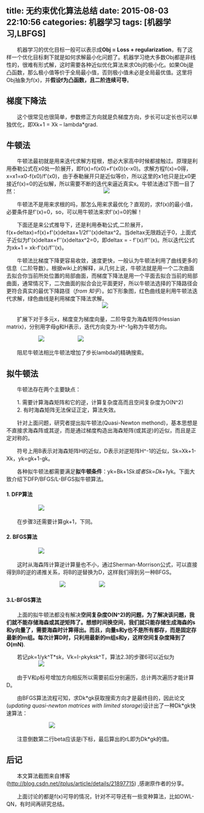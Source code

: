 title: 无约束优化算法总结
date: 2015-08-03 22:10:56
categories: 机器学习
tags: [机器学习,LBFGS]
---

　　机器学习的优化目标一般可以表示成**Obj = Loss + regularization**，有了这样一个优化目标剩下就是如何求解最小化问题了。机器学习绝大多数Obj都是非线性的，很难有形式解，这时需要各种近似优化算法来求Obj的极小化。如果Obj是凸函数，那么极小值等价于全局最小值，否则极小值未必是全局最优值。这里将Obj抽象为f(x)，并**假设f为凸函数，且二阶连续可导**。

## 梯度下降法

　　这个很常见也很简单，参数修正方向就是负梯度方向，步长可以定长也可以单独优化，即Xk+1 = Xk – lambda*grad.

## 牛顿法

　　牛顿法最初就是用来迭代求解方程根，想必大家高中时候都接触过。原理是利用泰勒公式在x0处一阶展开，即f(x)=f(x0)+f'(x0)(x-x0)。求解方程f(x)=0得，x=x1=x0-f(x0)/f'(x0)，由于泰勒展开只是近似等价，所以这里的x1也只是比x0更接近f(x)=0的近似解，所以需要不断的迭代来逼近真实x。牛顿法通过下图一目了然：
　　　　　　　　　　　　　　　　![](../../../../img/niudunfa.png)

　　牛顿法不是用来求根的吗，那怎么用来求最优化？直观的，求f(x)的最小值，必要条件是f'(x)=0，so，可以用牛顿法来求f'(x)=0的解！

　　下面还是来公式推导下，还是利用泰勒公式,二阶展开，f(x+deltax)=f(x)+f'(x)deltax+1/2f''(x)deltax^2。当deltax无限趋近于0，上面式子近似为f'(x)deltax+f''(x)deltax^2=0，即deltax = - f'(x)/f''(x)。所以迭代公式为xk+1 = xk-f'(x)/f''(x)。

　　牛顿法比梯度下降更容易收敛，速度更快，一般认为牛顿法利用了曲线更多的信息（二阶导数）。根据wiki上的解释，从几何上说，牛顿法就是用一个二次曲面去拟合你当前所处位置的局部曲面，而梯度下降法是用一个平面去拟合当前的局部曲面，通常情况下，二次曲面的拟合会比平面更好，所以牛顿法选择的下降路径会更符合真实的最优下降路径（*from 知乎*）。如下形象图，红色曲线是利用牛顿法迭代求解，绿色曲线是利用梯度下降法求解。
　　　　　　　　　　　　　　　　　　![](../../../../img/yijieerjieduibi.png)

　　扩展下对于多元x，梯度变为梯度向量，二阶导变为海森矩阵(Hessian matrix)，分别用字母g和H表示，迭代方向变为-H^-1g称为牛顿方向。

　　　　　　![](../../../../img/niudunfasuanfatu.png)
　　　　　　![](../../../../img/zuniniudunfasuanfatu.png)

　　阻尼牛顿法相比牛顿法增加了步长lambda的精确搜索。


## 拟牛顿法

　　牛顿法存在两个主要缺点：

　　1. 需要计算海森矩阵和它的逆，计算复杂度高而且空间复杂度为O(N^2)
　　2. 有时海森矩阵无法保证正定，算法失效。

　　针对上面问题，研究者提出拟牛顿法(Quasi-Newton methond)，基本思想是不直接求海森阵或其逆，而是通过梯度构造出海森矩阵(或其逆)的近似，而且是正定对称的。

　　符号上用B表示对海森矩阵H的近似，D表示对逆矩阵H^-1的近似，Sk=Xk+1-Xk，yk=gk+1-gk。

　　各种拟牛顿法都需要满足**拟牛顿条件**：yk=Bk+1*Sk或者Sk=Dk+1*yk。下面大致介绍下DFP/BFGS/L-BFGS拟牛顿算法。


#### 1. DFP算法
　　　　　　![](../../../../img/dfpsuanfa.png)

　　在步骤3还需要计算gk+1，下同。

#### 2. BFGS算法

　　　　　　![](../../../../img/bfgs1suanfa.png)

　　这时从海森阵计算逆计算量也不小，通过Sherman-Morrison公式，可以直接得到B的逆的递推关系，将B的逆替换为D，这样我们得到另一种BFGS。

　　　　　　　　　　![](../../../../img/Sherman-Morrison.png)
　　　　　　![](../../../../img/bfgs2suanfa.png)

#### 3.L-BFGS算法

　　上面的拟牛顿法都没有解决**空间复杂度O(N^2)**的问题，为了解决该问题，我们就不能存储海森或其逆矩阵了。想想时间换空间，我们就只能存储生成海森的s和y向量了，需要海森时计算得出。而且，向量s和y也不是所有都存，而是固定存最新的m组。每次计算D时，只利用最新的m组s和y，这样空间复杂度降到了**O(mN)**.

　　若记ρk=1/yk^T*sk，Vk=I-ρkyksk^T，算法2.3的步骤6可以近似为
　　　　　　![](../../../../img/jisijieguo.png)

　　由于V和ρ标号增加方向相反所以需要前后分别遍历，总计两次遍历才能计算D。

　　由BFGS算法流程可知，求Dk\*gk获取搜索方向才是最终目的，因此论文(*updating quasi-newton matrices with limited storage*)设计出了一种Dk\*gk快速算法：

　　　　　　　　![](../../../../img/lbfgssuanfa.png)

　　注意倒数第二行beta应该是i下标，最后算出的rL即为Dk*gk的值。


## 后记

　　本文算法截图来自博客(http://blog.csdn.net/itplus/article/details/21897715) ,感谢原作者的分享。

　　上面讨论的都是f(x)可导的情况，针对不可导还有一些变种算法，比如OWL-QN，有时间再研究总结。

